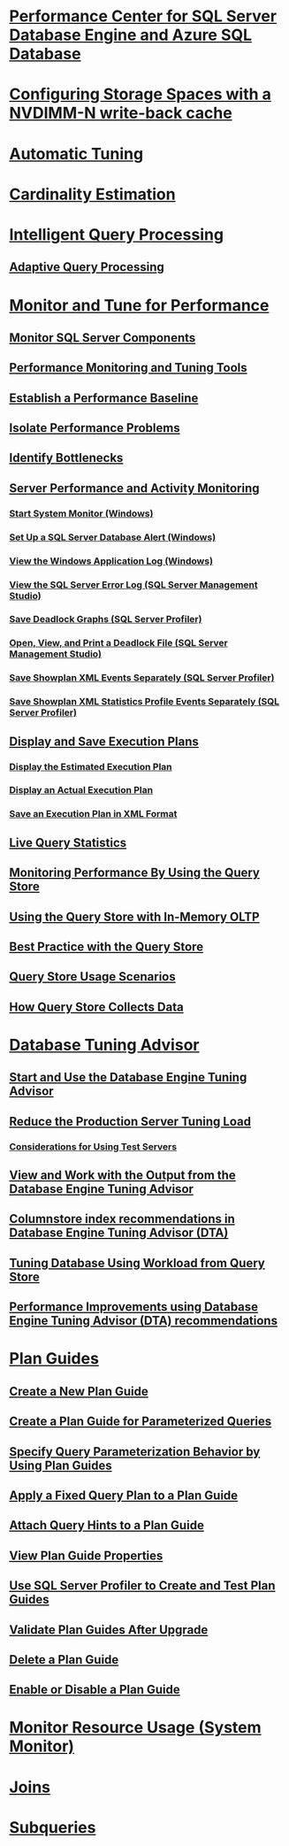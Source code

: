 
# [Performance Center for SQL Server Database Engine and Azure SQL Database](performance-center-for-sql-server-database-engine-and-azure-sql-database.md)  
# [Configuring Storage Spaces with a NVDIMM-N write-back cache](configuring-storage-spaces-with-a-nvdimm-n-write-back-cache.md)  

# [Automatic Tuning](../automatic-tuning/automatic-tuning.md)
# [Cardinality Estimation](cardinality-estimation-sql-server.md)  
# [Intelligent Query Processing](intelligent-query-processing.md)
## [Adaptive Query Processing](adaptive-query-processing.md)

# [Monitor and Tune for Performance](monitor-and-tune-for-performance.md)  
## [Monitor SQL Server Components](monitor-sql-server-components.md)  
## [Performance Monitoring and Tuning Tools](performance-monitoring-and-tuning-tools.md)  

## [Establish a Performance Baseline](establish-a-performance-baseline.md)  
## [Isolate Performance Problems](isolate-performance-problems.md)  
## [Identify Bottlenecks](identify-bottlenecks.md)  
## [Server Performance and Activity Monitoring](server-performance-and-activity-monitoring.md)  
### [Start System Monitor (Windows)](start-system-monitor-windows.md)  
### [Set Up a SQL Server Database Alert (Windows)](set-up-a-sql-server-database-alert-windows.md)  
### [View the Windows Application Log (Windows)](view-the-windows-application-log-windows-10.md)  
### [View the SQL Server Error Log (SQL Server Management Studio)](view-the-sql-server-error-log-sql-server-management-studio.md)  
### [Save Deadlock Graphs (SQL Server Profiler)](save-deadlock-graphs-sql-server-profiler.md)  
### [Open, View, and Print a Deadlock File (SQL Server Management Studio)](open-view-and-print-a-deadlock-file-sql-server-management-studio.md)  
### [Save Showplan XML Events Separately (SQL Server Profiler)](save-showplan-xml-events-separately-sql-server-profiler.md)  
### [Save Showplan XML Statistics Profile Events Separately (SQL Server Profiler)](save-showplan-xml-statistics-profile-events-separately-sql-server-profiler.md)  
## [Display and Save Execution Plans](display-and-save-execution-plans.md)  
### [Display the Estimated Execution Plan](display-the-estimated-execution-plan.md)  
### [Display an Actual Execution Plan](display-an-actual-execution-plan.md)  
### [Save an Execution Plan in XML Format](save-an-execution-plan-in-xml-format.md)  
## [Live Query Statistics](live-query-statistics.md)  
## [Monitoring Performance By Using the Query Store](monitoring-performance-by-using-the-query-store.md)  
## [Using the Query Store with In-Memory OLTP](using-the-query-store-with-in-memory-oltp.md)  
## [Best Practice with the Query Store](best-practice-with-the-query-store.md)  
## [Query Store Usage Scenarios](query-store-usage-scenarios.md)  
## [How Query Store Collects Data](how-query-store-collects-data.md)  


# [Database Tuning Advisor](database-engine-tuning-advisor.md)  
## [Start and Use the Database Engine Tuning Advisor](start-and-use-the-database-engine-tuning-advisor.md)  
## [Reduce the Production Server Tuning Load](reduce-the-production-server-tuning-load.md)  
### [Considerations for Using Test Servers](considerations-for-using-test-servers.md)  
## [View and Work with the Output from the Database Engine Tuning Advisor](view-and-work-with-the-output-from-the-database-engine-tuning-advisor.md)  
## [Columnstore index recommendations in Database Engine Tuning Advisor (DTA)](columnstore-index-recommendations-in-database-engine-tuning-advisor-dta.md)  
## [Tuning Database Using Workload from Query Store](tuning-database-using-workload-from-query-store.md)  
## [Performance Improvements using Database Engine Tuning Advisor (DTA) recommendations](performance-improvements-using-dta-recommendations.md)  

# [Plan Guides](plan-guides.md)  
## [Create a New Plan Guide](create-a-new-plan-guide.md)  
## [Create a Plan Guide for Parameterized Queries](create-a-plan-guide-for-parameterized-queries.md)  
## [Specify Query Parameterization Behavior by Using Plan Guides](specify-query-parameterization-behavior-by-using-plan-guides.md)  
## [Apply a Fixed Query Plan to a Plan Guide](apply-a-fixed-query-plan-to-a-plan-guide.md)  
## [Attach Query Hints to a Plan Guide](attach-query-hints-to-a-plan-guide.md)  
## [View Plan Guide Properties](view-plan-guide-properties.md)  
## [Use SQL Server Profiler to Create and Test Plan Guides](use-sql-server-profiler-to-create-and-test-plan-guides.md)  
## [Validate Plan Guides After Upgrade](validate-plan-guides-after-upgrade.md)  
## [Delete a Plan Guide](delete-a-plan-guide.md)  
## [Enable or Disable a Plan Guide](enable-or-disable-a-plan-guide.md)  

# [Monitor Resource Usage (System Monitor)](../performance-monitor/monitor-resource-usage-system-monitor.md)    

# [Joins](joins.md)   

# [Subqueries](subqueries.md)    
